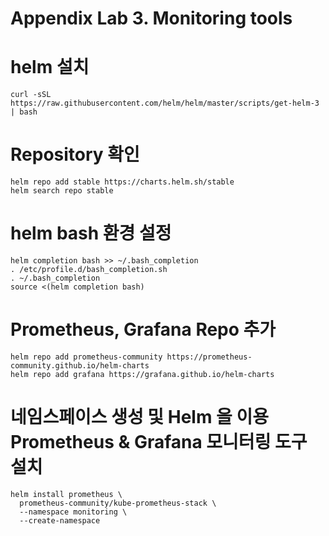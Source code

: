 # Appendix Lab 3. Monitoring tools

# helm 설치

```
curl -sSL https://raw.githubusercontent.com/helm/helm/master/scripts/get-helm-3 | bash
```

# Repository 확인
```
helm repo add stable https://charts.helm.sh/stable
helm search repo stable
```

# helm bash 환경 설정
```
helm completion bash >> ~/.bash_completion
. /etc/profile.d/bash_completion.sh
. ~/.bash_completion
source <(helm completion bash)
```

# Prometheus, Grafana Repo 추가
```
helm repo add prometheus-community https://prometheus-community.github.io/helm-charts
helm repo add grafana https://grafana.github.io/helm-charts
```

# 네임스페이스 생성 및 Helm 을 이용 Prometheus & Grafana 모니터링 도구 설치
```
helm install prometheus \
  prometheus-community/kube-prometheus-stack \
  --namespace monitoring \
  --create-namespace
```

#

